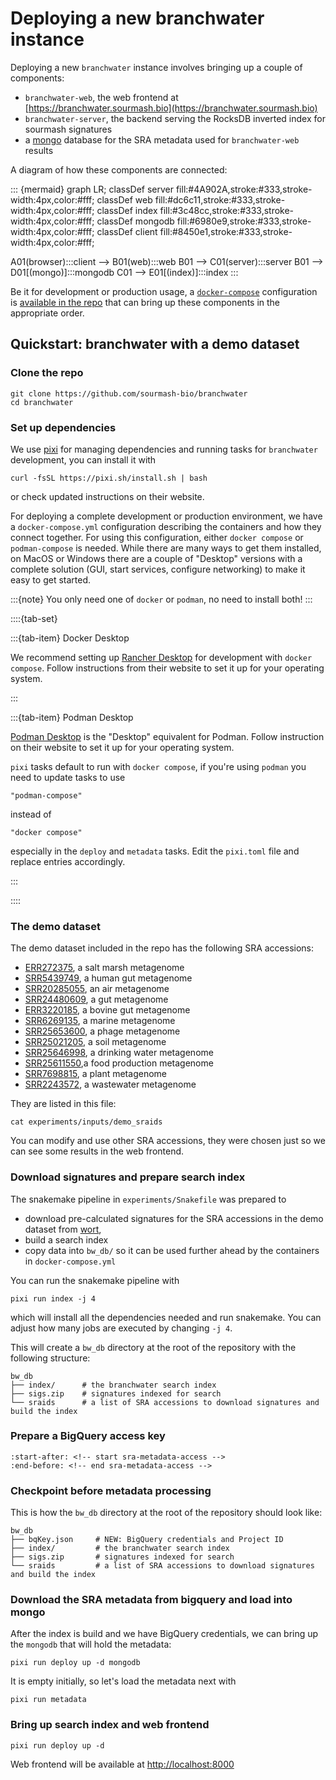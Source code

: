 # Deploying a new branchwater instance

Deploying a new `branchwater` instance involves bringing up a couple of components:
- `branchwater-web`, the web frontend at [https://branchwater.sourmash.bio](https://branchwater.sourmash.bio)
- `branchwater-server`, the backend serving the RocksDB inverted index for sourmash signatures
- a [mongo](https://www.mongodb.com/) database for the SRA metadata used for
  `branchwater-web` results

A diagram of how these components are connected:

::: {mermaid}
graph LR;
classDef server fill:#4A902A,stroke:#333,stroke-width:4px,color:#fff;
classDef web fill:#dc6c11,stroke:#333,stroke-width:4px,color:#fff;
classDef index fill:#3c48cc,stroke:#333,stroke-width:4px,color:#fff;
classDef mongodb fill:#6980e9,stroke:#333,stroke-width:4px,color:#fff;
classDef client fill:#8450e1,stroke:#333,stroke-width:4px,color:#fff;

A01(browser):::client --> B01(web):::web
B01 --> C01(server):::server
B01 --> D01[(mongo)]:::mongodb
C01 --> E01[(index)]:::index
:::

Be it for development or production usage,
a [`docker-compose`](https://docs.docker.com/compose/)
configuration is [available in the repo](https://github.com/sourmash-bio/branchwater/blob/main/docker-compose.yml)
that can bring up these components in the appropriate order.

## Quickstart: branchwater with a demo dataset

### Clone the repo

```
git clone https://github.com/sourmash-bio/branchwater
cd branchwater
```

### Set up dependencies

We use [pixi](https://pixi.sh) for managing dependencies and running tasks for `branchwater` development,
you can install it with
```
curl -fsSL https://pixi.sh/install.sh | bash
```
or check updated instructions on their website.

For deploying a complete development or production environment,
we have a `docker-compose.yml` configuration describing the containers and how they connect together.
For using this configuration,
either `docker compose` or `podman-compose` is needed.
While there are many ways to get them installed,
on MacOS or Windows there are a couple of "Desktop" versions with a complete solution
(GUI, start services, configure networking) to make it easy to get started.

:::{note}
You only need one of `docker` or `podman`, no need to install both!
:::

::::{tab-set}

:::{tab-item} Docker Desktop

We recommend setting up [Rancher Desktop](https://rancherdesktop.io/)
for development with `docker compose`.
Follow instructions from their website to set it up for your operating system.

:::

:::{tab-item} Podman Desktop

[Podman Desktop](https://podman-desktop.io/) is the "Desktop" equivalent for Podman.
Follow instruction on their website to set it up for your operating system.

`pixi` tasks default to run with `docker compose`,
if you're using `podman` you need to update tasks to use
```
"podman-compose"
```
instead of
```
"docker compose"
```
especially in the `deploy` and `metadata` tasks.
Edit the `pixi.toml` file and replace entries accordingly.

:::

::::


### The demo dataset

The demo dataset included in the repo has the following SRA accessions:

- [ERR272375](https://trace.ncbi.nlm.nih.gov/Traces/index.html?view=run_browser&acc=ERR272375&display=metadata), a salt marsh metagenome
- [SRR5439749](https://trace.ncbi.nlm.nih.gov/Traces/index.html?view=run_browser&acc=SRR5439749&display=metadata), a human gut metagenome
- [SRR20285055](https://trace.ncbi.nlm.nih.gov/Traces/index.html?view=run_browser&acc=SRR20285055&display=metadata), an air metagenome
- [SRR24480609](https://trace.ncbi.nlm.nih.gov/Traces/index.html?view=run_browser&acc=SRR24480609&display=metadata), a gut metagenome
- [ERR3220185](https://trace.ncbi.nlm.nih.gov/Traces/index.html?view=run_browser&acc=ERR3220185&display=metadata), a bovine gut metagenome
- [SRR6269135](https://trace.ncbi.nlm.nih.gov/Traces/index.html?view=run_browser&acc=SRR6269135&display=metadata), a marine metagenome
- [SRR25653600](https://trace.ncbi.nlm.nih.gov/Traces/index.html?view=run_browser&acc=SRR25653600&display=metadata), a phage metagenome
- [SRR25021205](https://trace.ncbi.nlm.nih.gov/Traces/index.html?view=run_browser&acc=SRR25021205&display=metadata), a soil metagenome
- [SRR25646998](https://trace.ncbi.nlm.nih.gov/Traces/index.html?view=run_browser&acc=SRR25646998&display=metadata), a drinking water metagenome
- [SRR25611550](https://trace.ncbi.nlm.nih.gov/Traces/index.html?view=run_browser&acc=SRR25611550&display=metadata),a food production metagenome
- [SRR7698815](https://trace.ncbi.nlm.nih.gov/Traces/index.html?view=run_browser&acc=SRR7698815&display=metadata), a plant metagenome
- [SRR2243572](https://trace.ncbi.nlm.nih.gov/Traces/index.html?view=run_browser&acc=SRR2243572&display=metadata), a wastewater metagenome

They are listed in this file:
```
cat experiments/inputs/demo_sraids
```

You can modify and use other SRA accessions,
they were chosen just so we can see some results in the web frontend.

### Download signatures and prepare search index

The snakemake pipeline in `experiments/Snakefile` was prepared to
- download pre-calculated signatures for the SRA accessions in the demo dataset from [wort](https://wort.sourmash.bio),
- build a search index
- copy data into `bw_db/` so it can be used further ahead by the containers in `docker-compose.yml`

You can run the snakemake pipeline with
```
pixi run index -j 4
```
which will install all the dependencies needed and run snakemake.
You can adjust how many jobs are executed by changing `-j 4`.

This will create a `bw_db` directory at the root of the repository with the following structure:
```
bw_db
├── index/      # the branchwater search index
├── sigs.zip    # signatures indexed for search
└── sraids      # a list of SRA accessions to download signatures and build the index
```

### Prepare a BigQuery access key

```{include} ../metadata/README.md
:start-after: <!-- start sra-metadata-access -->
:end-before: <!-- end sra-metadata-access -->
```

### Checkpoint before metadata processing

This is how the `bw_db` directory at the root of the repository should look like:
```
bw_db
├── bqKey.json     # NEW: BigQuery credentials and Project ID
├── index/         # the branchwater search index
├── sigs.zip       # signatures indexed for search
└── sraids         # a list of SRA accessions to download signatures and build the index
```

### Download the SRA metadata from bigquery and load into mongo

After the index is build and we have BigQuery credentials,
we can bring up the `mongodb` that will hold the metadata:
```
pixi run deploy up -d mongodb
```
It is empty initially,
so let's load the metadata next with

```
pixi run metadata
```

### Bring up search index and web frontend

```
pixi run deploy up -d
```

Web frontend will be available at [http://localhost:8000](http://localhost:8000)
